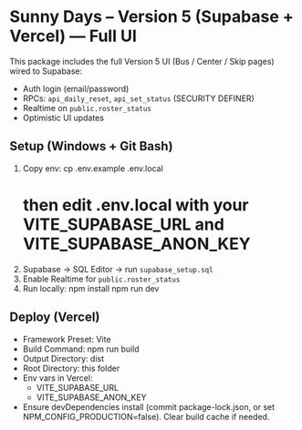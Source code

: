 # Sunny Days – Version 5 (Supabase + Vercel) — Full UI

This package includes the full Version 5 UI (Bus / Center / Skip pages) wired to Supabase:
- Auth login (email/password)
- RPCs: `api_daily_reset`, `api_set_status` (SECURITY DEFINER)
- Realtime on `public.roster_status`
- Optimistic UI updates

## Setup (Windows + Git Bash)
1) Copy env:
   cp .env.example .env.local
   # then edit .env.local with your VITE_SUPABASE_URL and VITE_SUPABASE_ANON_KEY
2) Supabase → SQL Editor → run `supabase_setup.sql`
3) Enable Realtime for `public.roster_status`
4) Run locally:
   npm install
   npm run dev

## Deploy (Vercel)
- Framework Preset: Vite
- Build Command: npm run build
- Output Directory: dist
- Root Directory: this folder
- Env vars in Vercel:
  - VITE_SUPABASE_URL
  - VITE_SUPABASE_ANON_KEY
- Ensure devDependencies install (commit package-lock.json, or set NPM_CONFIG_PRODUCTION=false). Clear build cache if needed.
